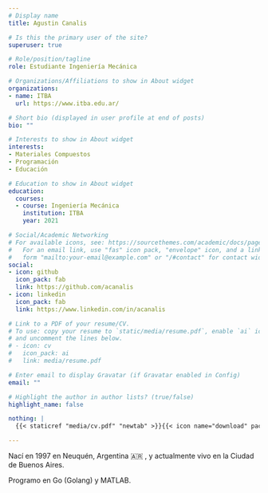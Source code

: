 ```yaml
---
# Display name
title: Agustin Canalis

# Is this the primary user of the site?
superuser: true

# Role/position/tagline
role: Estudiante Ingeniería Mecánica

# Organizations/Affiliations to show in About widget
organizations:
- name: ITBA
  url: https://www.itba.edu.ar/

# Short bio (displayed in user profile at end of posts)
bio: ""

# Interests to show in About widget
interests:
- Materiales Compuestos
- Programación 
- Educación

# Education to show in About widget
education:
  courses:
  - course: Ingeniería Mecánica
    institution: ITBA
    year: 2021

# Social/Academic Networking
# For available icons, see: https://sourcethemes.com/academic/docs/page-builder/#icons
#   For an email link, use "fas" icon pack, "envelope" icon, and a link in the
#   form "mailto:your-email@example.com" or "/#contact" for contact widget.
social:
- icon: github
  icon_pack: fab
  link: https://github.com/acanalis
- icon: linkedin
  icon_pack: fab
  link: https://www.linkedin.com/in/acanalis

# Link to a PDF of your resume/CV.
# To use: copy your resume to `static/media/resume.pdf`, enable `ai` icons in `params.toml`, 
# and uncomment the lines below.
# - icon: cv
#   icon_pack: ai
#   link: media/resume.pdf

# Enter email to display Gravatar (if Gravatar enabled in Config)
email: ""

# Highlight the author in author lists? (true/false)
highlight_name: false

nothing: |
  {{< staticref "media/cv.pdf" "newtab" >}}{{< icon name="download" pack="fas" >}} Descargar mi CV {{< /staticref >}}.

---
```


Nací en 1997 en Neuquén, Argentina :argentina: , y actualmente vivo en la Ciudad de Buenos Aires. 

Programo en Go (Golang) y MATLAB. 

